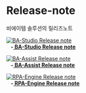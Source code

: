 # Release-note
비에이템 솔루션의 릴리즈노트

[![BA-Studio Release note](https://img.shields.io/badge/download-BA--Studio-orange)](https://download.batem.com/)    
&nbsp;&nbsp;&nbsp;**-[ BA-Studio Release note ](BA-Studio-Release-Note.md)**    


    
[![BA-Assist Release note](https://img.shields.io/badge/download-BA--Assist-brightgreen)](https://download.batem.com/ba_assist.html)    
&nbsp;&nbsp;&nbsp;**-[ BA-Assist Release note ](BA-Assist-Release-Note.md)**     


[![RPA-Engine Release note](https://img.shields.io/badge/BATEM-RPA--Engine-blue)](RPA-Engine-Release-Note.md)  
&nbsp;&nbsp;&nbsp;**-[ RPA-Engine Release note ](RPA-Engine-Release-Note.md)**    

